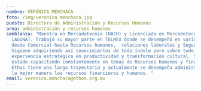 ```yaml
---
nombre: VERÓNICA MENCHACA
foto: /img/veronica_menchaca.jpg
puesto: Directora de Administración y Recursos Humanos
area: administración y recursos humanos
semblanza: "Maestra en Mercadotecnia (UACH) y Licenciada en Mercadotecnia (IBERO
  LAGUNA). Trabajó su mayor parte en TELMEX donde se desempeñó en varios puestos
  desde Comercial hasta Recursos humanos,  relaciones laborales y Seguridad e
  higiene adquiriendo así conocimientos de toda índole pero sobre todo
  experiencia estratégica en productividad y transformación cultural. Se ha
  estado capacitando constantemente en temas de Recursos humanos y finanzas.  En
  Ethos tiene una larga trayectoria y actualmente se desempeña administrando de
  la mejor manera los recursos financieros y humanos. "
email: veronica.menchaca@ethos.org.mx
---
```

